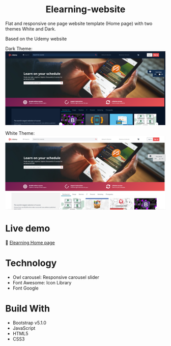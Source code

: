 <h1 align="center">Elearning-website</h1>

Flat and responsive one page website template (Home page) with two themes White and Dark. <br/>

Based on the Udemy website<br/>

Dark Theme: ![screenshot/dark.PNG](https://github.com/JennyNgo273/elearning/blob/73281a07f14f7c07d53e0e13fadba7e7fe089ebf/screenshot/dark.PNG) <br/>

White Theme: ![screenshot/white.PNG](https://github.com/JennyNgo273/elearning/blob/73281a07f14f7c07d53e0e13fadba7e7fe089ebf/screenshot/white.PNG)

<!-- ![screenshot/screencapture-jennyngo273-github-io-elearning-2021-09-17-23_59_47.png](https://github.com/JennyNgo273/elearning/blob/230486d75338551ce7572eca947f305c8b012aca/screenshot/screencapture-jennyngo273-github-io-elearning-2021-09-17-23_59_47.png) -->


<!-- ![screenshots/Housing-img.PNG](https://github.com/JennyNgo273/Housing-ws/blob/9e49f3adbaa46679bd59bb906ca57a95db22cb14/screenshots/Housing-img.PNG) -->


# Live demo
🔗 [Elearning Home page](https://jennyngo273.github.io/elearning/)

# Technology
<ul>
  <li>Owl carousel: Responsive carousel slider</li>
  <li>Font Awesome: Icon Library</li>
  <li>Font Google</li>
</ul>

# Build With
- Bootstrap v5.1.0
- JavaScript
- HTML5
- CSS3


